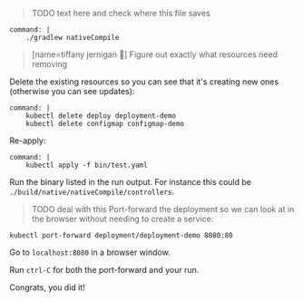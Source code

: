 > TODO text here and check where this file saves

```terminal:execute
command: |
    ./gradlew nativeCompile
```

> [name=tiffany jernigan 🐙]
> Figure out exactly what resources need removing
>

Delete the existing resources so you can see that it's creating new ones (otherwise you can see updates):
```terminal:execute
command: |
    kubectl delete deploy deployment-demo
    kubectl delete configmap configmap-demo
```

Re-apply:
```terminal:execute
command: |
    kubectl apply -f bin/test.yaml
```

Run the binary listed in the run output. For instance this could be `./build/native/nativeCompile/controllers`.

> TODO deal with this
Port-forward the deployment so we can look at in the browser without needing to create a service:
```terminal:execute
kubectl port-forward deployment/deployment-demo 8080:80
```

Go to `localhost:8080` in a browser window.

Run `ctrl-C` for both the port-forward and your run.

Congrats, you did it!
